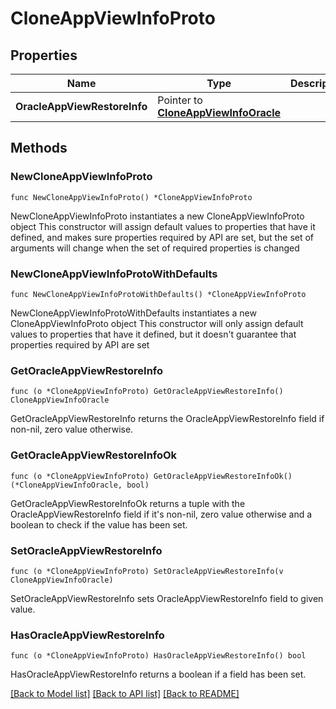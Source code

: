 # CloneAppViewInfoProto

## Properties

Name | Type | Description | Notes
------------ | ------------- | ------------- | -------------
**OracleAppViewRestoreInfo** | Pointer to [**CloneAppViewInfoOracle**](CloneAppViewInfoOracle.md) |  | [optional] 

## Methods

### NewCloneAppViewInfoProto

`func NewCloneAppViewInfoProto() *CloneAppViewInfoProto`

NewCloneAppViewInfoProto instantiates a new CloneAppViewInfoProto object
This constructor will assign default values to properties that have it defined,
and makes sure properties required by API are set, but the set of arguments
will change when the set of required properties is changed

### NewCloneAppViewInfoProtoWithDefaults

`func NewCloneAppViewInfoProtoWithDefaults() *CloneAppViewInfoProto`

NewCloneAppViewInfoProtoWithDefaults instantiates a new CloneAppViewInfoProto object
This constructor will only assign default values to properties that have it defined,
but it doesn't guarantee that properties required by API are set

### GetOracleAppViewRestoreInfo

`func (o *CloneAppViewInfoProto) GetOracleAppViewRestoreInfo() CloneAppViewInfoOracle`

GetOracleAppViewRestoreInfo returns the OracleAppViewRestoreInfo field if non-nil, zero value otherwise.

### GetOracleAppViewRestoreInfoOk

`func (o *CloneAppViewInfoProto) GetOracleAppViewRestoreInfoOk() (*CloneAppViewInfoOracle, bool)`

GetOracleAppViewRestoreInfoOk returns a tuple with the OracleAppViewRestoreInfo field if it's non-nil, zero value otherwise
and a boolean to check if the value has been set.

### SetOracleAppViewRestoreInfo

`func (o *CloneAppViewInfoProto) SetOracleAppViewRestoreInfo(v CloneAppViewInfoOracle)`

SetOracleAppViewRestoreInfo sets OracleAppViewRestoreInfo field to given value.

### HasOracleAppViewRestoreInfo

`func (o *CloneAppViewInfoProto) HasOracleAppViewRestoreInfo() bool`

HasOracleAppViewRestoreInfo returns a boolean if a field has been set.


[[Back to Model list]](../README.md#documentation-for-models) [[Back to API list]](../README.md#documentation-for-api-endpoints) [[Back to README]](../README.md)


